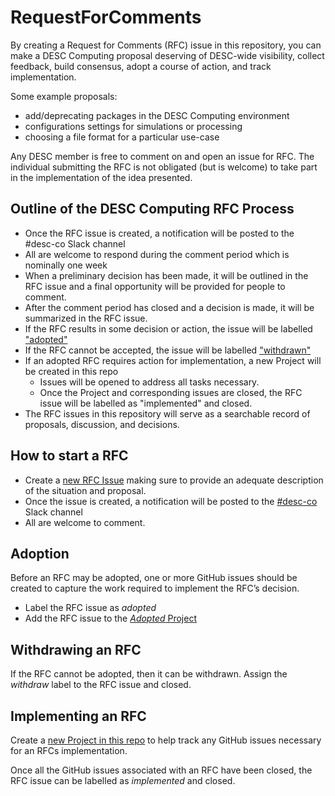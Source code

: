 # RequestForComments

By creating a Request for Comments (RFC) issue in this repository, you can make a DESC Computing proposal deserving of DESC-wide visibility, collect feedback, build consensus, adopt a course of action, and track implementation.

Some example proposals:
* add/deprecating packages in the DESC Computing environment
* configurations settings for simulations or processing
* choosing a file format for a particular use-case  

Any DESC member is free to comment on and open an issue for RFC. The individual submitting the RFC is not obligated (but is welcome) to take part in the implementation of the idea presented.

## Outline of the DESC Computing RFC Process

* Once the RFC issue is created, a notification will be posted to the #desc-co Slack channel
* All are welcome to respond during the comment period which is nominally one week
* When a preliminary decision has been made, it will be outlined in the RFC issue and a final opportunity will be provided for people to comment.
* After the comment period has closed and a decision is made, it will be summarized in the RFC issue.
* If the RFC results in some decision or action, the issue will be labelled ["adopted"](#adoption)
* If the RFC cannot be accepted, the issue will be labelled ["withdrawn"](#withdrawing-an-rfc)
* If an adopted RFC requires action for implementation, a new Project will be created in this repo
  * Issues will be opened to address all tasks necessary.
  * Once the Project and corresponding issues are closed, the RFC issue will be labelled as "implemented" and closed.
* The RFC issues in this repository will serve as a searchable record of proposals, discussion, and decisions.

## How to start a RFC
* Create a [new RFC Issue](https://github.com/LSSTDESC/RequestForComments/issues) making sure to provide an adequate description of the situation and proposal.
* Once the issue is created, a notification will be posted to the [#desc-co](https://lsstc.slack.com/archives/C2M6H2LAX) Slack channel
* All are welcome to comment.


## Adoption

Before an RFC may be adopted, one or more GitHub issues should be created to capture the work required to implement the RFC’s decision.

* Label the RFC issue as *adopted* 
* Add the RFC issue to the [*Adopted* Project](https://github.com/LSSTDESC/RequestForComments/projects/1)

## Withdrawing an RFC

If the RFC cannot be adopted, then it can be withdrawn. Assign the *withdraw* label to the RFC issue and closed.

## Implementing an RFC

Create a [new Project in this repo](https://github.com/LSSTDESC/RequestForComments/projects) to help track any GitHub issues necessary for an RFCs implementation.

Once all the GitHub issues associated with an RFC have been closed, the RFC issue can be labelled as *implemented* and closed.

